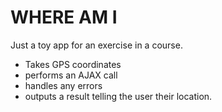 # WHERE AM I

Just a toy app for an exercise in a course.

-   Takes GPS coordinates
-   performs an AJAX call
-   handles any errors
-   outputs a result telling the user their location.
